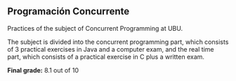 <h2>Programación Concurrente</h2>

<p>Practices of the subject of Concurrent Programming at UBU.</p>
<p>The subject is divided into the concurrent programming part, which consists of 3 practical exercises in Java and a computer exam, and the real time part, which consists of a practical exercise in C plus a written exam.</p>

<p><strong>Final grade:</strong> 8.1 out of 10</p>
